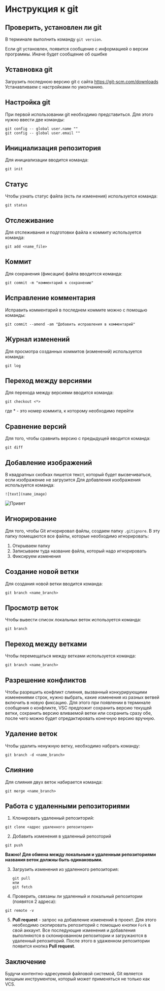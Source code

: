 # Инструкция к git

##  Проверить, установлен ли git
В терминале выполнить команду `git version`.

Если git установлен, появится сообщение с информацией о версии программы. Иначе будет сообщение об ошибке

##  Уставновка git
Загрузить последнюю версию git с сайта https://git-scm.com/downloads
Устанавливаем с настройками по умолчанию.

## Настройка git
При первой использовании git необходимо представиться. Для этого нужно ввести две команды:
```
git config -- global user.name ""
git config -- global user.email ""
```
## Инициализация репозитория
Для инициализации вводится команда:
```
git init
```
## Статус
Чтобы узнать статус файла (есть ли изменения) используется команда:
```
git status
```
## Отслеживание 
Для отслеживания и подготовки файла к коммиту используется команда:
```
git add <name_file>
```
## Коммит
Для сохранения (фиксации) файла вводитсся команда:
```
git commit -m "комментарий к сохранению"
```
## Исправление комментария
Исправить комментарий в последнем коммите можно с помощью команды:
```
git commit --amend -am "Добавить исправления в комментарий"
```
## Журнал изменений
Для просмотра созданных коммитов (изменений) используется команда:
```
git log
```
## Переход между версиями
Для перехода между версиями вводится команда:
```
git checkout <*>
```
где * - это номер коммита, к которому необходимо перейти

## Сравнение версий
Для того, чтобы сравнить версию с предыдущей вводится команда:
 ```
git diff
```
## Добавление изображений
В квадратных скобках пишется текст, который будет высвечиваться, если изображение не загрузится
Для добавления изображения используется команда:
```
![text](name_image)
```
![Привет](Leo.jpg)

## Игнорирование
Для того, чтобы Git игнорировал файлы, создаем папку `.gitignore`. В эту папку помещаются все файлы, которые необходимо игнорировать:

1. Открываем папку
2. Записываем туда название файла, который надо игнорировать
3. Фиксируем изменения 

## Создание новой ветки
Для создания новой ветки вводится команда:
```
git branch <name_branch>
```

## Просмотр веток
Чтобы вывести список локальных веток используется команда: 
```
git branch
```

## Переход между ветками
Чтобы перемещаться между ветками используется команда: 
```
git branch <name_branch>
```

## Разрешение конфликтов
Чтобы разрешить конфликт слияния, вызванный конкурирующими изменениями строк, нужно выбрать, какие изменения из разных ветвей включить в новую фиксацию. Для этого при появлении в терминале сообщения о конфликте, VSC предложит сохранить версию текущей ветки, сохранить версию вливаемой ветки или сохранить сразу обе, после чего можно будет отредактировать конечную версию вручную.


## Удаление веток

Чтобы удалить ненужную ветку, необходимо набрать команду:
```
git branch -d <name_branch>
```

## Слияние
Для слияния двух веток набирается команда:
```
git merge <name_branch>
```

## Работа с удаленными репозиториями
  1. Клонировать удаленный репозиторий:
  ```
  git clone <адрес удаленного репозитория>
  ```
  2. Добавить изменения в удаленный репозторий
  ```
  git push 
  ```
    
**Важно! Для обмена между локальным и удаленным репозиториями названия веток должны быть одинаковыми.**
   
 3. Загрузить изменения из удаленного репозитория:
    ```
    git pull
    или    
    git fetch
    ```
   4. Проверить, связаны ли удаленный и локальный репозитории (появятся 2 адреса):
   ```
   git remote -v 
   ```
  5. **Pull request** - запрос на добавление изменений в проект.
  Для этого необходимо скопировать репозиторий с помощью кнопки `Fork` в свой аккаунт. Все последующие изменения и добавления выполняются в склонированном репозитории и загружаются в удаленный репозиторий. После этого в удаженном  репозитории появится кнопка  **Pull request**.


## Заключение

Будучи контентно-адресуемой файловой системой, Git является мощным инструментом, который может применяться не только как VCS. 

